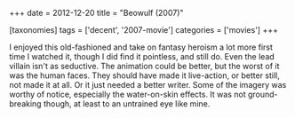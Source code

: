 +++
date = 2012-12-20
title = "Beowulf (2007)"

[taxonomies]
tags = ['decent', '2007-movie']
categories = ['movies']
+++

I enjoyed this old-fashioned and take on fantasy heroism a lot more
first time I watched it, though I did find it pointless, and still do.
Even the lead villain isn't as seductive. The animation could be
better, but the worst of it was the human faces. They should have made
it live-action, or better still, not made it at all. Or it just needed a
better writer. Some of the imagery was worthy of notice, especially the
water-on-skin effects. It was not ground-breaking though, at least to an
untrained eye like mine.
